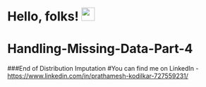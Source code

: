 # Hello, folks! <img src="https://raw.githubusercontent.com/MartinHeinz/MartinHeinz/master/wave.gif" width="30px">
# Handling-Missing-Data-Part-4
###End of Distribution Imputation
#You can find me on LinkedIn - https://www.linkedin.com/in/prathamesh-kodilkar-727559231/
